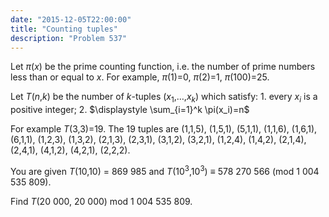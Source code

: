 ```yaml
---
date: "2015-12-05T22:00:00"
title: "Counting tuples"
description: "Problem 537"
---
```


<p>
Let <var>π</var>(<var>x</var>) be the prime counting function, i.e. the number of prime numbers less than or equal to <var>x</var>.
For example, <var>π</var>(1)=0, <var>π</var>(2)=1, <var>π</var>(100)=25.
</p>
<p>
Let <var>T</var>(<var>n</var>,<var>k</var>) be the number of <var>k</var>-tuples (<var>x</var><sub>1</sub>,…,<var>x<sub>k</sub></var>) which satisfy:
1. every <var>x<sub>i</sub></var> is a positive integer;
2. $\displaystyle \sum_{i=1}^k \pi(x_i)=n$
</p>
<p>
For example <var>T</var>(3,3)=19.
The 19 tuples are (1,1,5), (1,5,1), (5,1,1), (1,1,6), (1,6,1), (6,1,1), (1,2,3), (1,3,2), (2,1,3), (2,3,1), (3,1,2), (3,2,1), (1,2,4), (1,4,2), (2,1,4), (2,4,1), (4,1,2), (4,2,1), (2,2,2).
</p>
<p>
You are given <var>T</var>(10,10) = 869 985 and <var>T</var>(10<sup>3</sup>,10<sup>3</sup>) ≡ 578 270 566 (mod 1 004 535 809).
</p><p>
Find <var>T</var>(20 000, 20 000) mod 1 004 535 809.
</p>

